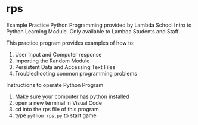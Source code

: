 # rps
Example Practice Python Programming provided by Lambda School Intro to Python Learning Module.
Only available to Lambda Students and Staff.

This practice program provides examples of how to:
1. User Input and Computer response
2. Importing the Random Module
3. Persistent Data and Accessing Text Files
4. Troubleshooting common programming problems

Instructions to operate Python Program
1. Make sure your computer has python installed
2. open a new terminal in Visual Code
3. cd into the rps file of this program
4. type `python rps.py` to start game
